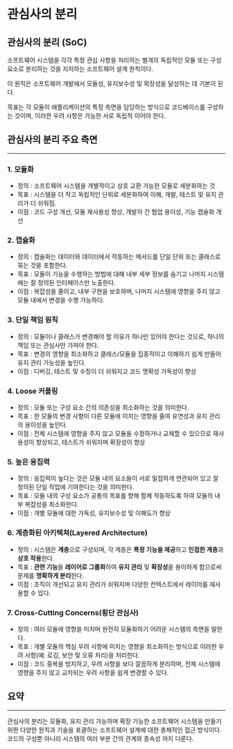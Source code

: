 # 관심사의 분리

## 관심사의 분리 (SoC)

소프트웨어 시스템을 각각 특정 관심 사항을 처리하는 별개의 독립적인 모듈 또는 구성 요소로 분리하는 것을 지지하는 소프트웨어 설계 원칙이다.

이 원칙은 소프트웨어 개발에서 모듈성, 유지보수성 및 확장성을 달성하는 데 기본이 된다.

목표는 각 모듈이 애플리케이션의 특정 측면을 담당하는 방식으로 코드베이스를 구성하는 것이며, 이러한 우려 사항은 가능한 서로 독립적 이어야 한다.

## 관심사의 분리 주요 측면

***

### 1. 모듈화

* 정의 : 소프트웨어 시스템을 개별적이고 상호 교환 가능한 모듈로 세분화하는 것
* 목표 : 시스템을 더 작고 독립적인 단위로 세분화하여 이해, 개발, 테스트 및 유지 관리가 더 쉬워짐.
* 이점 : 코드 구성 개선, 모듈 재사용성 향상, 개발자 간 협업 용이성, 기능 캡슐화 개선

### 2. 캡슐화

* 정의 : 캡슐화는 데이터와 데이터에서 작동하는 메서드를 단일 단위 또는 클래스로 묶는 것을 포함한다.
* 목표 : 모듈이 기능을 수행하는 방법에 대해 내부 세부 정보를 숨기고 나머지 시스템에는 잘 정의된 인터페이스만 노출한다.
* 이점 : 복잡성을 줄이고, 내부 구현을 보호하며, 나머지 시스템에 영향을 주지 않고 모듈 내에서 변경을 수행 가능하다.

### 3. 단일 책임 원칙

* 정의 : 모듈이나 클래스가 변경해야 할 이유가 하나만 있어야 한다는 것으로, 하나의 책임 또는 관심사만 가져야 한다.
* 목표 : 변경의 영향을 최소화하고 클래스/모듈을 집중적이고 이해하기 쉽게 만들어 유지 관리 가능성을 높인다.
* 이점 : 디버깅, 테스트 및 수정이 더 쉬워지고 코드 명확성 가독성이 향상

### 4. Loose 커플링

* 정의 : 모듈 또는 구성 요소 간의 의존성을 최소화하는 것을 의미한다.
* 목표 : 한 모듈의 변경 사항이 다른 모듈에 미치는 영향을 줄여 유연성과 유지 관리의 용이성을 높인다.
* 이점 : 전체 시스템에 영향을 주지 않고 모듈을 수정하거나 교체할 수 있으므로 재사용성이 향샹되고, 테스트가 쉬워지며 확장성이 향상

### 5. 높은 응집력

* 정의 : 응집력이 높다는 것은 모듈 내의 요소들이 서로 밀접하게 연관되어 있고 잘 정의된 단일 작업에 기여한다는 것을 의미한다.
* 목표 : 모듈 내의 구성 요소가 공통의 목표를 향해 함께 작동하도록 하여 모듈의 내부 복잡성을 최소화한다.
* 이점 : 개별 모듈에 대한 가독성, 유지보수성 및 이해도가 향상

### 6. 계층화된 아키텍쳐(Layered Architecture)

* 정의 : 시스템은 **계층**으로 구성되며, 각 계층은 **특정 기능을 제공**하고 **인접한 계층**과 **상호 작용**한다.
* 목표 : **관련 기능**을 **레이어로 그룹화**하여 **유지 관리** 및 **확장성**을 용이하게 함으로써 문제를 **명확하게 분리**한다.
* 이점 : 조직이 개선되고 유지 관리가 쉬워지며 다양한 컨텍스트에서 레이어를 재사용할 수 있다.

### 7. Cross-Cutting Concerns(횡단 관심사)

* 정의 : 여러 모듈에 영향을 미치며 완전히 모듈화하기 어려운 시스템의 측면을 말한다.
* 목표 : 개별 모듈의 핵심 우려 사항에 미치는 영향을 최소화하는 방식으로 이러한 우려 사항(예: 로깅, 보안 및 오류 처리)을 처리한다.
* 이점 : 코드 중복을 방지하고, 우려 사항을 보다 깔끔하게 분리하며, 전체 시스템에 영향을 주지 않고 교차되는 우려 사항을 쉽게 변경할 수 있다.

## 요약

***

관심사의 분리는 모듈화, 유지 관리 가능하며 확장 가능한 소프트웨어 시스템을 만들기 위한 다양한 원칙과 기술을 포괄하는 소프트웨어 설계에 대한 총체적인 접근 방식이다. 코드의 구성뿐 아니라 시스템의 여러 부분 간의 관계와 종속성 까지 다룬다.
